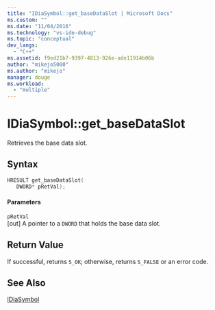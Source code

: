 ```yaml
---
title: "IDiaSymbol::get_baseDataSlot | Microsoft Docs"
ms.custom: ""
ms.date: "11/04/2016"
ms.technology: "vs-ide-debug"
ms.topic: "conceptual"
dev_langs: 
  - "C++"
ms.assetid: f9ed21b7-9397-4813-926e-ade11914b06b
author: "mikejo5000"
ms.author: "mikejo"
manager: douge
ms.workload: 
  - "multiple"
---
```

# IDiaSymbol::get_baseDataSlot
Retrieves the base data slot.  
  
## Syntax  
  
```C++  
HRESULT get_baseDataSlot(   
   DWORD* pRetVal);  
```  
  
#### Parameters  
 `pRetVal`  
 [out] A pointer to a `DWORD` that holds the base data slot.  
  
## Return Value  
 If successful, returns `S_OK`; otherwise, returns `S_FALSE` or an error code.  
  
## See Also  
 [IDiaSymbol](../../debugger/debug-interface-access/idiasymbol.md)